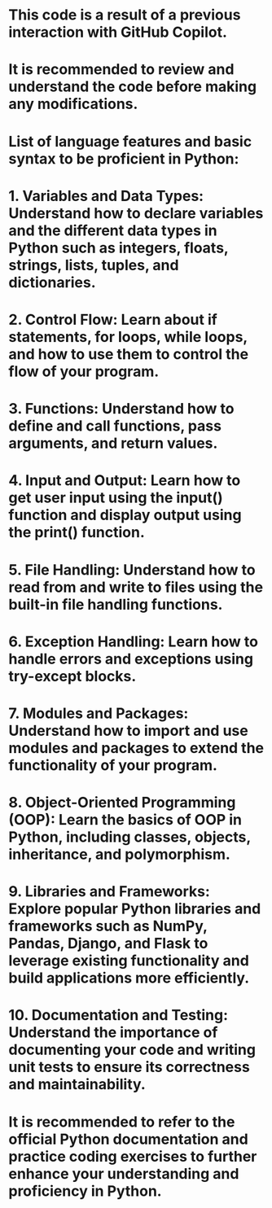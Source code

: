 # This code is a result of a previous interaction with GitHub Copilot.
# It is recommended to review and understand the code before making any modifications.

# List of language features and basic syntax to be proficient in Python:
# 1. Variables and Data Types: Understand how to declare variables and the different data types in Python such as integers, floats, strings, lists, tuples, and dictionaries.
# 2. Control Flow: Learn about if statements, for loops, while loops, and how to use them to control the flow of your program.
# 3. Functions: Understand how to define and call functions, pass arguments, and return values.
# 4. Input and Output: Learn how to get user input using the input() function and display output using the print() function.
# 5. File Handling: Understand how to read from and write to files using the built-in file handling functions.
# 6. Exception Handling: Learn how to handle errors and exceptions using try-except blocks.
# 7. Modules and Packages: Understand how to import and use modules and packages to extend the functionality of your program.
# 8. Object-Oriented Programming (OOP): Learn the basics of OOP in Python, including classes, objects, inheritance, and polymorphism.
# 9. Libraries and Frameworks: Explore popular Python libraries and frameworks such as NumPy, Pandas, Django, and Flask to leverage existing functionality and build applications more efficiently.
# 10. Documentation and Testing: Understand the importance of documenting your code and writing unit tests to ensure its correctness and maintainability.

# It is recommended to refer to the official Python documentation and practice coding exercises to further enhance your understanding and proficiency in Python.

